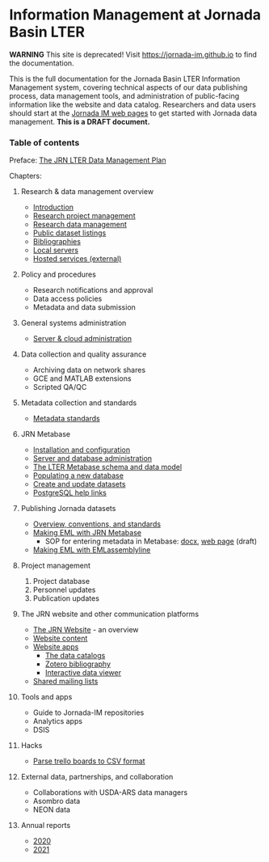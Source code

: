 # Information Management at Jornada Basin LTER

**WARNING** This site is deprecated! Visit <https://jornada-im.github.io> to find the documentation.

This is the full documentation for the Jornada Basin LTER Information Management system, covering technical aspects of our data publishing process, data management tools, and administration of public-facing information like the website and data catalog. Researchers and data users should start at the [Jornada IM web pages](https://jornada-im.github.io/) to get started with Jornada data management.  **This is a DRAFT document.**

### Table of contents

Preface: [The JRN LTER Data Management Plan](JRN_LTER_data_management_plan.v3.md)

Chapters:

1. Research & data management overview
    - [Introduction](chap1-overview.md#introduction)
    - [Research project management](chap1-overview.md#research-project-management)
    - [Research data management](chap1-overview.md#research-data-management)
    - [Public dataset listings](chap1-overview.md#dataset-listings)
    - [Bibliographies](chap1-overview.md#bibliographies)
    - [Local servers](chap1-overview.md#local-computing-resources)
    - [Hosted services (external)](chap1-overview.md#hosted-resources)
    
2. Policy and procedures
    - Research notifications and approval
    - Data access policies
    - Metadata and data submission

3. General systems administration
    - [Server & cloud administration](server_admin.md)

4. Data collection and quality assurance
    - Archiving data on network shares
    - GCE and MATLAB extensions
    - Scripted QA/QC

5. Metadata collection and standards
    - [Metadata standards](jornada_metadata_standards.md)

6. JRN Metabase
    - [Installation and configuration](chap-jrn-metabase.md#setup)
    - [Server and database administration](chap-jrn-metabase.md#administration)
    - [The LTER Metabase schema and data model](chap-jrn-metabase.md#metabase-schema-and-data-model)
    - [Populating a new database](chap-jrn-metabase.md#populating-metabase)
    - [Create and update datasets](chap-jrn-metabase.md#create-and-update-datasets)
    - [PostgreSQL help links](chap-jrn-metabase.md#postgres-links)

7. Publishing Jornada datasets
    - [Overview, conventions, and standards](chap-publishing-data.md#introduction)
    - [Making EML with JRN Metabase](chap-publishing-data.md#make-eml-with-jrn-metabase-and-jerald)
        + SOP for entering metadata in Metabase: [docx](SOP_Metadata_Publishing.docx), [web page](sop_metadata_publishing) (draft)
    - [Making EML with EMLassemblyline](chap-publishing-data.md#make-eml-with-emlassemblyline)

8. Project management
	1. Project database
	2. Personnel updates
	3. Publication updates

9. The JRN website and other communication platforms
    - [The JRN Website](chap-website-and-comm.md#the-jrn-website) - an overview
    - [Website content](chap-website-and-comm.md#website-content)
    - [Website apps](chap-website-and-comm.md#website-apps)
      + [The data catalogs](chap-website-and-comm.md#data-catalogs)
      + [Zotero bibliography](chap-website-and-comm.md#zotero-bibliography)
      + [Interactive data viewer](chap-website-and-comm.md#interactive-data-viewer)
    - [Shared mailing lists](chap-website-and-comm.md#mailing-lists)


9. Tools and apps
    - Guide to Jornada-IM repositories
    - Analytics apps
    - DSIS

10. Hacks
    - [Parse trello boards to CSV format](parse_trello_boards.md)

11. External data, partnerships, and collaboration
    - Collaborations with USDA-ARS data managers
    - Asombro data
    - NEON data

12. Annual reports
    - [2020](reports/JRN_IM_annual_report_2020.md)
    - [2021](reports/JRN_IM_annual_report_2021.md)
